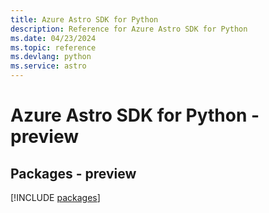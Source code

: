 ```yaml
---
title: Azure Astro SDK for Python
description: Reference for Azure Astro SDK for Python
ms.date: 04/23/2024
ms.topic: reference
ms.devlang: python
ms.service: astro
---
```

# Azure Astro SDK for Python - preview
## Packages - preview
[!INCLUDE [packages](astro-index.md)]